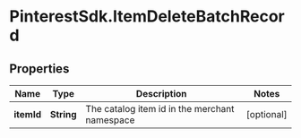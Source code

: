 # PinterestSdk.ItemDeleteBatchRecord

## Properties

Name | Type | Description | Notes
------------ | ------------- | ------------- | -------------
**itemId** | **String** | The catalog item id in the merchant namespace | [optional] 


